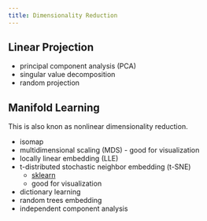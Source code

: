 ```yaml
---
title: Dimensionality Reduction
---
```


## Linear Projection
- principal component analysis (PCA)
- singular value decomposition
- random projection

## Manifold Learning
This is also knon as nonlinear dimensionality reduction.
- isomap
- multidimensional scaling (MDS) - good for visualization
- locally linear embedding (LLE)
- t-distributed stochastic neighbor embedding (t-SNE)
  - [sklearn](https://scikit-learn.org/stable/modules/generated/sklearn.manifold.TSNE.html)
  - good for visualization
- dictionary learning
- random trees embedding
- independent component analysis
